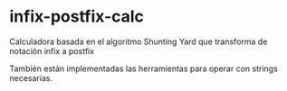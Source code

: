 # infix-postfix-calc
Calculadora basada en el algoritmo Shunting Yard que transforma de notación infix a postfix

También están implementadas las herramientas para operar con strings necesarias.
